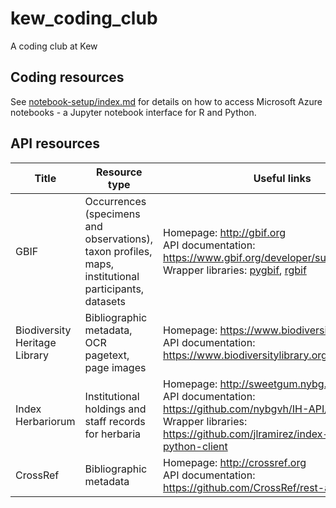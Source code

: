 # kew_coding_club
A coding club at Kew

## Coding resources

See [notebook-setup/index.md](notebook-setup/index.md) for details on how to access Microsoft Azure notebooks - a Jupyter notebook interface for R and Python.

## API resources

| Title| Resource type   | Useful links                                          |
| -----| --------------- | ----------------------------------------------------- |
| GBIF | Occurrences (specimens and observations), taxon profiles, maps, institutional participants, datasets |Homepage: http://gbif.org <br/> API documentation: https://www.gbif.org/developer/summary <br/> Wrapper libraries: [pygbif](https://github.com/sckott/pygbif), [rgbif](https://www.gbif.org/tool/81747/rgbif)|
|Biodiversity Heritage Library|Bibliographic metadata, OCR pagetext, page images|Homepage: https://www.biodiversitylibrary.org/ <br/> API documentation: https://www.biodiversitylibrary.org/docs/api3.html <br/> |
|Index Herbariorum|Institutional holdings and staff records for herbaria|Homepage: http://sweetgum.nybg.org/science/ih/ <br/> API documentation: https://github.com/nybgvh/IH-API/wiki <br/> Wrapper libraries: https://github.com/jlramirez/index-herbariorum-python-client|
| CrossRef | Bibliographic metadata | Homepage: http://crossref.org <br/> API documentation: https://github.com/CrossRef/rest-api-doc |
